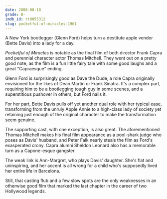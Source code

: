```yaml
---
date: 2008-08-18
grade: B-
imdb_id: tt0055312
slug: pocketful-of-miracles-1961
---
```


A New York bootlegger (Glenn Ford) helps turn a destitute apple vendor (Bette Davis) into a lady for a day.

_Pocketful of Miracles_ is notable as the final film of both director Frank Capra and perennial character actor Thomas Mitchell. They went out on a pretty good note, as the film is a fun little fairy tale with some good laughs and a great "Capraesque" ending.

Glenn Ford is surprisingly good as Dave the Dude, a role Capra originally envisioned for the likes of Dean Martin or Frank Sinatra. It's a complex part, requiring him to be a bootlegging tough guy in some scenes, and a superstitious pushover in others, but Ford nails it.

For her part, Bette Davis pulls off yet another dual role with her typical ease, transforming from the unruly Apple Annie to a high-class lady of society yet retaining just enough of the original character to make the transformation seem genuine.

The supporting cast, with one exception, is also great. The aforementioned Thomas Mitchell makes his final film appearance as a pool-shark judge who poses as Davis' husband, and Peter Falk nearly steals the film as Ford's exasperated crony. Capra alumni Sheldon Leonard also has a memorable turn as a Capone-esque gangster.

The weak link is Ann-Margret, who plays Davis' daughter. She's flat and uninspiring, and her accent is all wrong for a child who's supposedly lived her entire life in Barcelona.

Still, that casting flub and a few slow spots are the only weaknesses in an otherwise good film that marked the last chapter in the career of two Hollywood legends.
